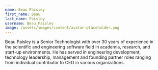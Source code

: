 ```yaml
---
name: Beau Paisley
first_name: Beau
last_name: Paisley
username: Beau_Paisley
image: /assets/images/content/avatar-placeholder.png
---
```

Beau Paisley is a Senior Technologist with over 30 years of experience in the scientific and engineering software field in academia, research, and start-up environments. He has served in engineering development, technology leadership, management and founding partner roles ranging from individual contributor to CEO in various organizations.